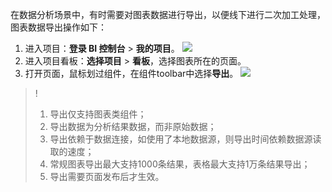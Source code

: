 在数据分析场景中，有时需要对图表数据进行导出，以便线下进行二次加工处理，图表数据导出操作如下：

1. 进入项目：**登录 BI 控制台** > **我的项目**。
![](https://qcloudimg.tencent-cloud.cn/raw/8ab04f5a000a014cec01f812594e6414.png)
2. 进入项目看板：**选择项目** > **看板**，选择图表所在的页面。
3. 打开页面，鼠标划过组件，在组件toolbar中选择**导出**。
![](https://qcloudimg.tencent-cloud.cn/raw/7d35dd12f4e76401437cf0e86cc98ccb.png)

>! 
>1. 导出仅支持图表类组件；
>2. 导出数据为分析结果数据，而非原始数据；
>3. 导出依赖于数据连接，如使用了本地数据源，则导出时间依赖数据源读取的速度；
>4. 常规图表导出最大支持1000条结果，表格最大支持1万条结果导出；
>5. 导出需要页面发布后才生效。
